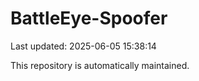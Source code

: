 # BattleEye-Spoofer

Last updated: 2025-06-05 15:38:14

This repository is automatically maintained.
